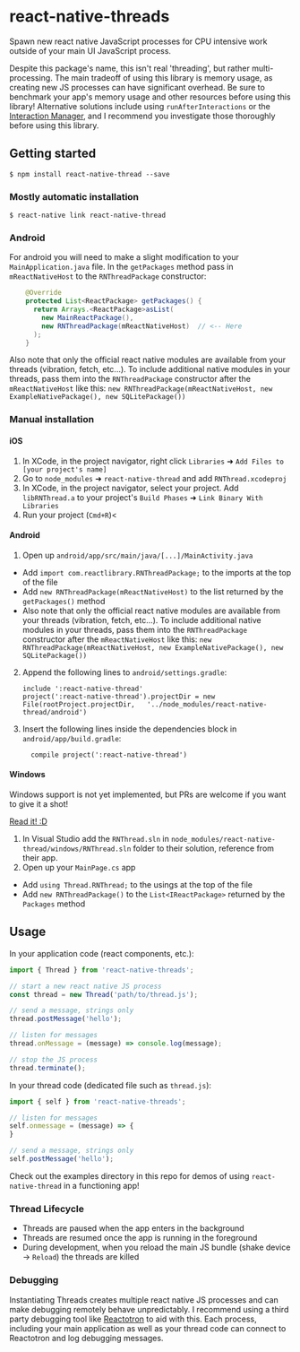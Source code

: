 # react-native-threads

Spawn new react native JavaScript processes for CPU intensive work outside of your
main UI JavaScript process.

Despite this package's name, this isn't real 'threading', but rather multi-processing.
The main tradeoff of using this library is memory usage, as creating new JS processes
can have significant overhead.  Be sure to benchmark your app's memory usage and other
resources before using this library! Alternative solutions include using `runAfterInteractions`
or the [Interaction Manager](https://facebook.github.io/react-native/docs/interactionmanager.html),
and I recommend you investigate those thoroughly before using this library.

## Getting started

`$ npm install react-native-thread --save`

### Mostly automatic installation

`$ react-native link react-native-thread`

### Android

For android you will need to make a slight modification to your `MainApplication.java`
file.  In the `getPackages` method pass in `mReactNativeHost` to the `RNThreadPackage`
constructor:

```java
    @Override
    protected List<ReactPackage> getPackages() {
      return Arrays.<ReactPackage>asList(
        new MainReactPackage(),
        new RNThreadPackage(mReactNativeHost)  // <-- Here
      );
    }
```

Also note that only the official react native modules are available from your
threads (vibration, fetch, etc...). To include additional native modules in your
threads, pass them into the `RNThreadPackage` constructor after the `mReactNativeHost`
like this:
`new RNThreadPackage(mReactNativeHost, new ExampleNativePackage(), new SQLitePackage())`

### Manual installation


#### iOS

1. In XCode, in the project navigator, right click `Libraries` ➜ `Add Files to [your project's name]`
2. Go to `node_modules` ➜ `react-native-thread` and add `RNThread.xcodeproj`
3. In XCode, in the project navigator, select your project. Add `libRNThread.a` to your project's `Build Phases` ➜ `Link Binary With Libraries`
4. Run your project (`Cmd+R`)<

#### Android

1. Open up `android/app/src/main/java/[...]/MainActivity.java`
  - Add `import com.reactlibrary.RNThreadPackage;` to the imports at the top of the file
  - Add `new RNThreadPackage(mReactNativeHost)` to the list returned by the `getPackages()` method
  - Also note that only the official react native modules are available from your
    threads (vibration, fetch, etc...). To include additional native modules in your
    threads, pass them into the `RNThreadPackage` constructor after the `mReactNativeHost`
    like this:
    `new RNThreadPackage(mReactNativeHost, new ExampleNativePackage(), new SQLitePackage())`

2. Append the following lines to `android/settings.gradle`:
  	```
  	include ':react-native-thread'
  	project(':react-native-thread').projectDir = new File(rootProject.projectDir, 	'../node_modules/react-native-thread/android')
  	```
3. Insert the following lines inside the dependencies block in `android/app/build.gradle`:
  	```
      compile project(':react-native-thread')
  	```

#### Windows
Windows support is not yet implemented, but PRs are welcome if you want to give it a shot!

[Read it! :D](https://github.com/ReactWindows/react-native)

1. In Visual Studio add the `RNThread.sln` in `node_modules/react-native-thread/windows/RNThread.sln` folder to their solution, reference from their app.
2. Open up your `MainPage.cs` app
  - Add `using Thread.RNThread;` to the usings at the top of the file
  - Add `new RNThreadPackage()` to the `List<IReactPackage>` returned by the `Packages` method


## Usage

In your application code (react components, etc.):

```javascript
import { Thread } from 'react-native-threads';

// start a new react native JS process
const thread = new Thread('path/to/thread.js');

// send a message, strings only
thread.postMessage('hello');

// listen for messages
thread.onMessage = (message) => console.log(message);

// stop the JS process
thread.terminate();
```

In your thread code (dedicated file such as `thread.js`):
```javascript
import { self } from 'react-native-threads';

// listen for messages
self.onmessage = (message) => {
}

// send a message, strings only
self.postMessage('hello');
```

Check out the examples directory in this repo for demos of using `react-native-thread`
in a functioning app!

### Thread Lifecycle

- Threads are paused when the app enters in the background
- Threads are resumed once the app is running in the foreground
- During development, when you reload the main JS bundle (shake device -> `Reload`) the threads are killed

### Debugging

Instantiating Threads creates multiple react native JS processes and can make debugging
remotely behave unpredictably. I recommend using a third party debugging tool like
[Reactotron](https://github.com/infinitered/reactotron) to aid with this. Each process,
including your main application as well as your thread code can connect to Reactotron
and log debugging messages.
